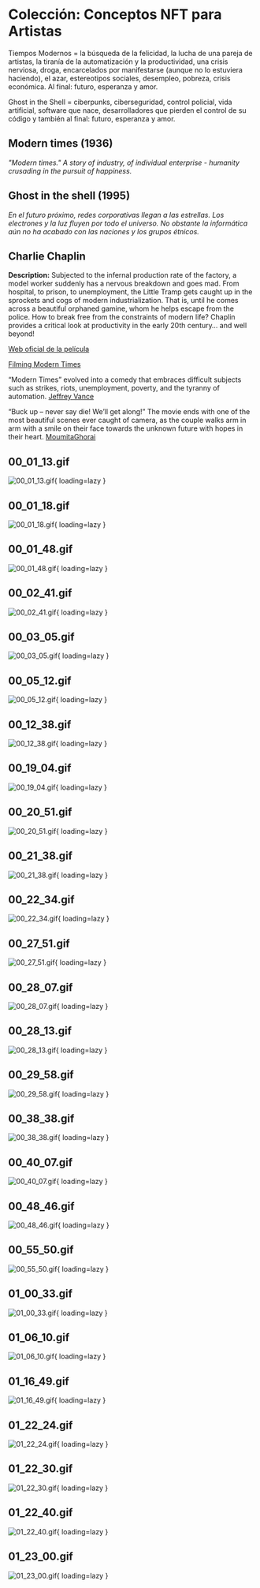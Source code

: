 # Colección: Conceptos NFT para Artistas

Tiempos Modernos = la búsqueda de la felicidad, la lucha de una pareja de artistas, la tiranía de la automatización y la
productividad, una crisis nerviosa, droga, encarcelados por manifestarse (aunque no lo estuviera haciendo), el
azar, estereotipos sociales, desempleo, pobreza, crisis económica. Al final: futuro, esperanza y amor.

Ghost in the Shell = ciberpunks, ciberseguridad, control policial, vida artificial, software que nace, desarrolladores
que pierden el control de su código y también al final: futuro, esperanza y amor.

## Modern times (1936)

_"Modern times." A story of industry, of individual enterprise - humanity crusading in the pursuit of happiness._

## Ghost in the shell (1995)

_En el futuro próximo, redes corporativas llegan a las estrellas. Los electrones y la luz fluyen por todo el universo.
No obstante la informática aún no ha acabado con las naciones y los grupos étnicos._

## Charlie Chaplin

**Description:** Subjected to the infernal production rate of the factory, a model worker suddenly has a nervous
breakdown and goes mad. From hospital, to prison, to unemployment, the Little Tramp gets caught up in the sprockets and
cogs of modern industrialization. That is, until he comes across a beautiful orphaned gamine, whom he helps escape from
the police. How to break free from the constraints of modern life? Chaplin provides a critical look at productivity in
the early 20th century… and well beyond!

[Web oficial de la película](https://www.charliechaplin.com/en/films/6-Modern-Times)

[Filming Modern Times](https://www.charliechaplin.com/en/biography/articles/6-Modern-Times)

“Modern Times” evolved into a comedy that embraces difficult subjects such as strikes, riots, unemployment, poverty, and
the tyranny of automation.
[Jeffrey Vance](https://www.loc.gov/static/programs/national-film-preservation-board/documents/modern_times.pdf)

“Buck up – never say die! We’ll get along!” The movie ends with one of the most beautiful scenes ever caught of camera,
as the couple walks arm in arm with a smile on their face towards the unknown future with hopes in their heart.
[MoumitaGhorai](https://moumitaghorai.wordpress.com/2015/07/27/modern-times-chaplins-satirical-masterpiece-on-the-great-depression/)

## 00_01_13.gif

![00_01_13.gif](00_01_13.gif){ loading=lazy }

## 00_01_18.gif

![00_01_18.gif](00_01_18.gif){ loading=lazy }

## 00_01_48.gif

![00_01_48.gif](00_01_48.gif){ loading=lazy }

## 00_02_41.gif

![00_02_41.gif](00_02_41.gif){ loading=lazy }

## 00_03_05.gif

![00_03_05.gif](00_03_05.gif){ loading=lazy }

## 00_05_12.gif

![00_05_12.gif](00_05_12.gif){ loading=lazy }

## 00_12_38.gif

![00_12_38.gif](00_12_38.gif){ loading=lazy }

## 00_19_04.gif

![00_19_04.gif](00_19_04.gif){ loading=lazy }

## 00_20_51.gif

![00_20_51.gif](00_20_51.gif){ loading=lazy }

## 00_21_38.gif

![00_21_38.gif](00_21_38.gif){ loading=lazy }

## 00_22_34.gif

![00_22_34.gif](00_22_34.gif){ loading=lazy }

## 00_27_51.gif

![00_27_51.gif](00_27_51.gif){ loading=lazy }

## 00_28_07.gif

![00_28_07.gif](00_28_07.gif){ loading=lazy }

## 00_28_13.gif

![00_28_13.gif](00_28_13.gif){ loading=lazy }

## 00_29_58.gif

![00_29_58.gif](00_29_58.gif){ loading=lazy }

## 00_38_38.gif

![00_38_38.gif](00_38_38.gif){ loading=lazy }

## 00_40_07.gif

![00_40_07.gif](00_40_07.gif){ loading=lazy }

## 00_48_46.gif

![00_48_46.gif](00_48_46.gif){ loading=lazy }

## 00_55_50.gif

![00_55_50.gif](00_55_50.gif){ loading=lazy }

## 01_00_33.gif

![01_00_33.gif](01_00_33.gif){ loading=lazy }

## 01_06_10.gif

![01_06_10.gif](01_06_10.gif){ loading=lazy }

## 01_16_49.gif

![01_16_49.gif](01_16_49.gif){ loading=lazy }

## 01_22_24.gif

![01_22_24.gif](01_22_24.gif){ loading=lazy }

## 01_22_30.gif

![01_22_30.gif](01_22_30.gif){ loading=lazy }

## 01_22_40.gif

![01_22_40.gif](01_22_40.gif){ loading=lazy }

## 01_23_00.gif

![01_23_00.gif](01_23_00.gif){ loading=lazy }